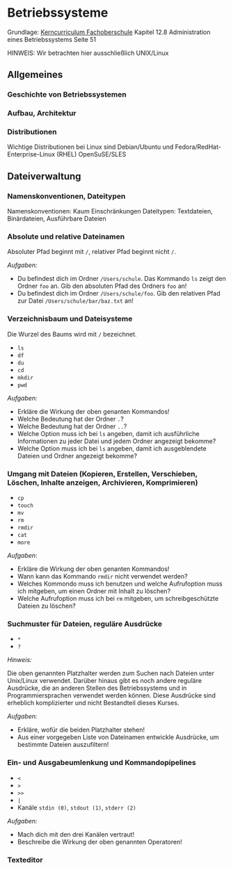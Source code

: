 # Betriebssysteme

Grundlage: [Kerncurriculum Fachoberschule](https://kultus.hessen.de/sites/kultus.hessen.de/files/2023-08/kc_fos_informationstechnik_2022.pdf) Kapitel 12.8 Administration eines Betriebssystems Seite 51

HINWEIS: Wir betrachten hier ausschließlich UNIX/Linux

## Allgemeines

### Geschichte von Betriebssystemen
### Aufbau, Architektur
### Distributionen

Wichtige Distributionen bei Linux sind Debian/Ubuntu und Fedora/RedHat-Enterprise-Linux (RHEL) OpenSuSE/SLES

## Dateiverwaltung

### Namenskonventionen, Dateitypen

Namenskonventionen: Kaum Einschränkungen
Dateitypen: Textdateien, Binärdateien, Ausführbare Dateien

### Absolute und relative Dateinamen

Absoluter Pfad beginnt mit `/`, relativer Pfad beginnt nicht `/`.

*Aufgaben:*

- Du befindest dich im Ordner `/Users/schule`. Das Kommando `ls` zeigt den Ordner `foo` an. Gib den absoluten
  Pfad des Ordners `foo` an!
- Du befindest dich im Ordner `/Users/schule/foo`. Gib den relativen Pfad zur Datei `/Users/schule/bar/baz.txt` an!

### Verzeichnisbaum und Dateisysteme

Die Wurzel des Baums wird mit `/` bezeichnet.

- `ls`
- `df`
- `du`
- `cd`
- `mkdir`
- `pwd`

*Aufgaben:*

- Erkläre die Wirkung der oben genanten Kommandos!
- Welche Bedeutung hat der Ordner `.`?
- Welche Bedeutung hat der Ordner `..`?
- Welche Option muss ich bei `ls` angeben, damit ich ausführliche Informationen zu jeder Datei und jedem Ordner angezeigt bekomme?
- Welche Option muss ich bei `ls` angeben, damit ich ausgeblendete Dateien und Ordner angezeigt bekomme?

### Umgang mit Dateien (Kopieren, Erstellen, Verschieben, Löschen, Inhalte anzeigen, Archivieren, Komprimieren)

- `cp`
- `touch`
- `mv` 
- `rm`
- `rmdir`
- `cat`
- `more`

*Aufgaben*:

- Erkläre die Wirkung der oben genanten Kommandos!
- Wann kann das Kommando `rmdir` nicht verwendet werden?
- Welches Kommondo muss ich benutzen und welche Aufrufoption muss ich mitgeben, um einen Ordner mit Inhalt zu löschen?
- Welche Aufrufoption muss ich bei `rm` mitgeben, um schreibgeschützte Dateien zu löschen?

### Suchmuster für Dateien, reguläre Ausdrücke

- `*`
- `?`

*Hinweis:*

Die oben genannten Platzhalter werden zum Suchen nach Dateien unter Unix/Linux verwendet. Darüber hinaus
gibt es noch andere reguläre Ausdrücke, die an anderen Stellen des Betriebssystems und in 
Programmiersprachen verwendet werden können. Diese Ausdrücke sind erheblich komplizierter und nicht Bestandteil 
dieses Kurses.

*Aufgaben:*

- Erkläre, wofür die beiden Platzhalter stehen!
- Aus einer vorgegeben Liste von Dateinamen entwickle Ausdrücke, um bestimmte Dateien auszufiltern!

### Ein- und Ausgabeumlenkung und Kommandopipelines

- `<`
- `>`
- `>>`
- `|`
- Kanäle `stdin (0)`, `stdout (1)`, `stderr (2)`

*Aufgaben:*

- Mach dich mit den drei Kanälen vertraut!
- Beschreibe die Wirkung der oben genannten Operatoren!

### Texteditor
